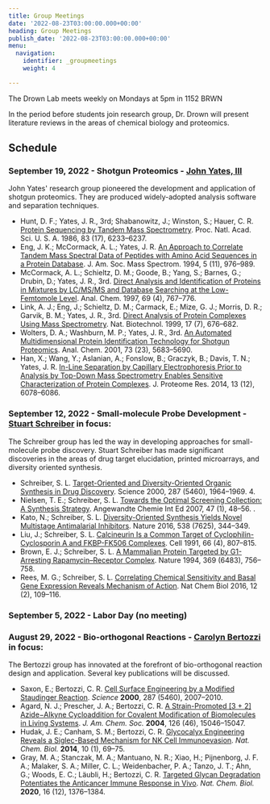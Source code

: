 ```yaml
---
title: Group Meetings
date: '2022-08-23T03:00:00.000+00:00'
heading: Group Meetings
publish_date: '2022-08-23T03:00:00.000+00:00'
menu:
  navigation:
    identifier: _groupmeetings
    weight: 4

---
```


The Drown Lab meets weekly on Mondays at 5pm in 1152 BRWN

In the period before students join research group, Dr. Drown will present literature reviews
in the areas of chemical biology and proteomics.

## Schedule

### September 19, 2022 - Shotgun Proteomics - [John Yates, III](https://www.scripps.edu/faculty/yates/)

John Yates' research group pioneered the development and application of shotgun proteomics. They are produced widely-adopted analysis software and separation techniques.

- Hunt, D. F.; Yates, J. R., 3rd; Shabanowitz, J.; Winston, S.; Hauer, C. R. [Protein Sequencing by Tandem Mass Spectrometry](https://www.pnas.org/doi/10.1073/pnas.83.17.6233). Proc. Natl. Acad. Sci. U. S. A. 1986, 83 (17), 6233–6237.
- Eng, J. K.; McCormack, A. L.; Yates, J. R. [An Approach to Correlate Tandem Mass Spectral Data of Peptides with Amino Acid Sequences in a Protein Database](https://pubs.acs.org/doi/10.1016/1044-0305%2894%2980016-2). J. Am. Soc. Mass Spectrom. 1994, 5 (11), 976–989.
- McCormack, A. L.; Schieltz, D. M.; Goode, B.; Yang, S.; Barnes, G.; Drubin, D.; Yates, J. R., 3rd. [Direct Analysis and Identification of Proteins in Mixtures by LC/MS/MS and Database Searching at the Low-Femtomole Level](https://pubs.acs.org/doi/10.1021/ac960799q). Anal. Chem. 1997, 69 (4), 767–776.
- Link, A. J.; Eng, J.; Schieltz, D. M.; Carmack, E.; Mize, G. J.; Morris, D. R.; Garvik, B. M.; Yates, J. R., 3rd. [Direct Analysis of Protein Complexes Using Mass Spectrometry](https://www.nature.com/articles/nbt0799_676). Nat. Biotechnol. 1999, 17 (7), 676–682.
- Wolters, D. A.; Washburn, M. P.; Yates, J. R., 3rd. [An Automated Multidimensional Protein Identification Technology for Shotgun Proteomics](https://pubs.acs.org/doi/10.1021/ac010617e). Anal. Chem. 2001, 73 (23), 5683–5690.
- Han, X.; Wang, Y.; Aslanian, A.; Fonslow, B.; Graczyk, B.; Davis, T. N.; Yates, J. R. [In-Line Separation by Capillary Electrophoresis Prior to Analysis by Top-Down Mass Spectrometry Enables Sensitive Characterization of Protein Complexes](https://pubs.acs.org/doi/10.1021/pr500971h). J. Proteome Res. 2014, 13 (12), 6078–6086.

### September 12, 2022 - Small-molecule Probe Development - [Stuart Schreiber](https://www.broadinstitute.org/schreiber-lab) in focus:

The Schreiber group has led the way in developing approaches for small-molecule probe discovery. Stuart Schreiber has made significant discoveries in the areas of drug target elucidation, printed microarrays, and diversity oriented synthesis.

- Schreiber, S. L. [Target-Oriented and Diversity-Oriented Organic Synthesis in Drug Discovery](https://doi.org/10.1126/science.287.5460.196). Science 2000, 287 (5460), 1964–1969. 4.
- Nielsen, T. E.; Schreiber, S. L. [Towards the Optimal Screening Collection: A Synthesis Strategy](https://doi.org/10.1002/anie.200703073). Angewandte Chemie Int Ed 2007, 47 (1), 48–56. .
- Kato, N.; Schreiber, S. L. [Diversity-Oriented Synthesis Yields Novel Multistage Antimalarial Inhibitors](https://doi.org/10.1038/nature19804). Nature 2016, 538 (7625), 344–349.
- Liu, J.; Schreiber, S. L. [Calcineurin Is a Common Target of Cyclophilin-Cyclosporin A and FKBP-FK506 Complexes](https://doi.org/10.1016/0092-8674(91)90124-h). Cell 1991, 66 (4), 807–815.
- Brown, E. J.; Schreiber, S. L. [A Mammalian Protein Targeted by G1-Arresting Rapamycin–Receptor Complex](https://doi.org/10.1038/369756a0). Nature 1994, 369 (6483), 756–758.
- Rees, M. G.; Schreiber, S. L. [Correlating Chemical Sensitivity and Basal Gene Expression Reveals Mechanism of Action](https://doi.org/10.1038/nchembio.1986). Nat Chem Biol 2016, 12 (2), 109–116.

### September 5, 2022 - Labor Day (no meeting)

### August 29, 2022 - Bio-orthogonal Reactions - [Carolyn Bertozzi](https://chemistry.stanford.edu/people/carolyn-bertozzi) in focus:

The Bertozzi group has innovated at the forefront of bio-orthogonal reaction design and application. Several key publications will be discussed.

- Saxon, E.; Bertozzi, C. R. [Cell Surface Engineering by a Modified Staudinger Reaction](https://doi.org/10.1126/science.287.5460.2007). *Science* **2000**, 287 (5460), 2007–2010.
- Agard, N. J.; Prescher, J. A.; Bertozzi, C. R. [A Strain-Promoted [3 + 2] Azide−Alkyne Cycloaddition for Covalent Modification of Biomolecules in Living Systems](https://doi.org/10.1021/ja044996f). *J. Am. Chem. Soc.* **2004**, 126 (46), 15046–15047.
- Hudak, J. E.; Canham, S. M.; Bertozzi, C. R. [Glycocalyx Engineering Reveals a Siglec-Based Mechanism for NK Cell Immunoevasion](https://doi.org/10.1038/nchembio.1388). *Nat. Chem. Biol.* **2014**, 10 (1), 69–75.
- Gray, M. A.; Stanczak, M. A.; Mantuano, N. R.; Xiao, H.; Pijnenborg, J. F. A.; Malaker, S. A.; Miller, C. L.; Weidenbacher, P. A.; Tanzo, J. T.; Ahn, G.; Woods, E. C.; Läubli, H.; Bertozzi, C. R. [Targeted Glycan Degradation Potentiates the Anticancer Immune Response in Vivo](https://doi.org/10.1038/s41589-020-0622-x). *Nat. Chem. Biol.* **2020**, 16 (12), 1376–1384.
